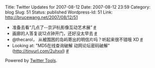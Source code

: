 Title: Twitter Updates for 2007-08-12
Date: 2007-08-12 23:59
Category: blog
Slug: 51
Status: published
Wordpress-Id: 51
Link: http://brucewang.net/2007/08/12/51

-   准备去看“几点了--京沪杭影像互动艺术展”
    [\#](http://twitter.com/number5/statuses/201020122)
-   画廊的人答复说12点钟开门，还好没太早去
    [\#](http://twitter.com/number5/statuses/201027262)
-   @thecarol， 从被围困的岛屿寄出的明信片吗？听起来很不错哦 XD
    [\#](http://twitter.com/number5/statuses/201663102)
-   Looking at: "MD5在线查询破解 动网论坛密码破解"
    (http://tinyurl.com/2uhxxl)
    [\#](http://twitter.com/number5/statuses/201667352)

Powered by [Twitter Tools](http://alexking.org/projects/wordpress).
